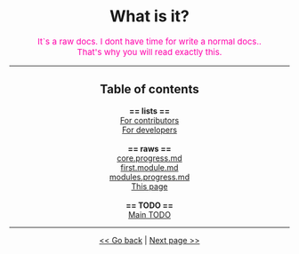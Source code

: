 <h1 align="center">What is it?</h1>

<p align="center" style="font-size: 15px; color: #FF00AA">
    It`s a raw docs. I dont have time for write a normal docs..
	<br>
	That's why you will read exactly this.
</p>

---

<h2 align="center">Table of contents</h2>

<p align="center">
	<b>== lists ==</b>
	<br>
	<a href="../lists/For_Contributors/main_contributors.md">For contributors</a>
	<br>
	<a href="../lists/For_Developers/main_developers.md">For developers</a>
	<br>
	<br>
	<b>== raws ==</b>
	<br>
	<a href="core.progress.md">core.progress.md</a>
	<br>
	<a href="first.module.md">first.module.md</a>
	<br>
	<a href="modules.progress.md">modules.progress.md</a>
	<br>
	<a href="WhatIsIt.md">This page</a>
	<br>
	<br>
	<b>== TODO ==</b>
	<br>
	<a href="../TODO/main_todo.md">Main TODO</a>
	<br>
</p>


---

<p align="center">
<a href="../../../README.md"> << Go back</a>
|
<a href="core.progress.md"> Next page >> </a>
</p>
